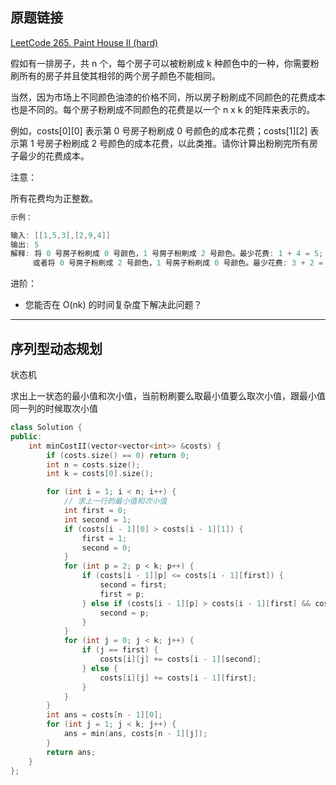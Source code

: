 ## 原题链接

[LeetCode 265. Paint House II (hard)](https://leetcode-cn.com/problems/paint-house-ii/)

假如有一排房子，共 n 个，每个房子可以被粉刷成 k 种颜色中的一种，你需要粉刷所有的房子并且使其相邻的两个房子颜色不能相同。

当然，因为市场上不同颜色油漆的价格不同，所以房子粉刷成不同颜色的花费成本也是不同的。每个房子粉刷成不同颜色的花费是以一个 n x k 的矩阵来表示的。

例如，costs[0][0] 表示第 0 号房子粉刷成 0 号颜色的成本花费；costs[1][2] 表示第 1 号房子粉刷成 2 号颜色的成本花费，以此类推。请你计算出粉刷完所有房子最少的花费成本。

注意：

所有花费均为正整数。

```cpp
示例：

输入: [[1,5,3],[2,9,4]]
输出: 5
解释: 将 0 号房子粉刷成 0 号颜色，1 号房子粉刷成 2 号颜色。最少花费: 1 + 4 = 5;
     或者将 0 号房子粉刷成 2 号颜色，1 号房子粉刷成 0 号颜色。最少花费: 3 + 2 = 5.
```

进阶：

- 您能否在 O(nk) 的时间复杂度下解决此问题？

---


## 序列型动态规划

状态机

求出上一状态的最小值和次小值，当前粉刷要么取最小值要么取次小值，跟最小值同一列的时候取次小值

```cpp
class Solution {
public:
    int minCostII(vector<vector<int>> &costs) {
        if (costs.size() == 0) return 0;
        int n = costs.size();
        int k = costs[0].size();

        for (int i = 1; i < n; i++) {
            // 求上一行的最小值和次小值
            int first = 0;
            int second = 1;
            if (costs[i - 1][0] > costs[i - 1][1]) {
                first = 1;
                second = 0;
            }
            for (int p = 2; p < k; p++) {
                if (costs[i - 1][p] <= costs[i - 1][first]) {
                    second = first;
                    first = p;
                } else if (costs[i - 1][p] > costs[i - 1][first] && costs[i - 1][p] < costs[i - 1][second]) {
                    second = p;
                }
            }
            for (int j = 0; j < k; j++) {
                if (j == first) {
                    costs[i][j] += costs[i - 1][second];
                } else {
                    costs[i][j] += costs[i - 1][first];
                }
            }
        }
        int ans = costs[n - 1][0];
        for (int j = 1; j < k; j++) {
            ans = min(ans, costs[n - 1][j]);
        }
        return ans;
    }
};
```

